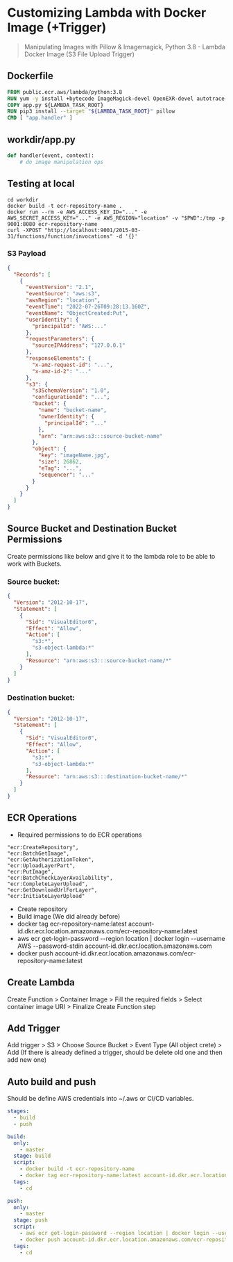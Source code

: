 # Customizing Lambda with Docker Image (+Trigger)

> Manipulating Images with Pillow & Imagemagick, Python 3.8 - Lambda Docker Image (S3 File Upload Trigger)

## Dockerfile

```dockerfile
FROM public.ecr.aws/lambda/python:3.8
RUN yum -y install +bytecode ImageMagick-devel OpenEXR-devel autotrace-devel bzip2-devel freetype freetype-devel ghostscript-devel giflib-devel graphviz gs imagemagick jasper-devel jbig jpeg jpeg2 lcms lcms-devel ldconfig libXext-devel libXt-devel libfreetype6-dev libjpeg libjpeg-devel libjpeg62-turbo-dev liblpr-1 liblqr-1-devel libpng-dev librsvg librsvg2 librsvg2* libtiff libtiff-devel libtool-ltdl-devel libwebp libwebp-devel libwebp-tools libwmf-devel rpmdevtool wmf zlib1g-dev
COPY app.py ${LAMBDA_TASK_ROOT}
RUN pip3 install --target "${LAMBDA_TASK_ROOT}" pillow
CMD [ "app.handler" ]
```

## workdir/app.py

```python
def handler(event, context):
    # do image manipulation ops
```

## Testing at local

```shell
cd workdir
docker build -t ecr-repository-name .
docker run --rm -e AWS_ACCESS_KEY_ID="..." -e AWS_SECRET_ACCESS_KEY="..." -e AWS_REGION="location" -v "$PWD":/tmp -p 9001:8080 ecr-repository-name
curl -XPOST "http://localhost:9001/2015-03-31/functions/function/invocations" -d '{}'
```

### S3 Payload

```json
{
  "Records": [
    {
      "eventVersion": "2.1",
      "eventSource": "aws:s3",
      "awsRegion": "location",
      "eventTime": "2022-07-26T09:28:13.160Z",
      "eventName": "ObjectCreated:Put",
      "userIdentity": {
        "principalId": "AWS:..."
      },
      "requestParameters": {
        "sourceIPAddress": "127.0.0.1"
      },
      "responseElements": {
        "x-amz-request-id": "...",
        "x-amz-id-2": "..."
      },
      "s3": {
        "s3SchemaVersion": "1.0",
        "configurationId": "...",
        "bucket": {
          "name": "bucket-name",
          "ownerIdentity": {
            "principalId": "..."
          },
          "arn": "arn:aws:s3:::source-bucket-name"
        },
        "object": {
          "key": "imageName.jpg",
          "size": 26862,
          "eTag": "...",
          "sequencer": "..."
        }
      }
    }
  ]
}
```

## Source Bucket and Destination Bucket Permissions

Create permissions like below and give it to the lambda role to be able to work with Buckets.

### Source bucket:

```json
{
  "Version": "2012-10-17",
  "Statement": [
    {
      "Sid": "VisualEditor0",
      "Effect": "Allow",
      "Action": [
        "s3:*",
        "s3-object-lambda:*"
      ],
      "Resource": "arn:aws:s3:::source-bucket-name/*"
    }
  ]
}
```

### Destination bucket:

```json
{
  "Version": "2012-10-17",
  "Statement": [
    {
      "Sid": "VisualEditor0",
      "Effect": "Allow",
      "Action": [
        "s3:*",
        "s3-object-lambda:*"
      ],
      "Resource": "arn:aws:s3:::destination-bucket-name/*"
    }
  ]
}
```

## ECR Operations

- Required permissions to do ECR operations

```
"ecr:CreateRepository",
"ecr:BatchGetImage",
"ecr:GetAuthorizationToken",
"ecr:UploadLayerPart",
"ecr:PutImage",
"ecr:BatchCheckLayerAvailability",
"ecr:CompleteLayerUpload",
"ecr:GetDownloadUrlForLayer",
"ecr:InitiateLayerUpload"
```

- Create repository
- Build image (We did already before)
- docker tag ecr-repository-name:latest account-id.dkr.ecr.location.amazonaws.com/ecr-repository-name:latest
- aws ecr get-login-password --region location | docker login --username AWS --password-stdin
  account-id.dkr.ecr.location.amazonaws.com
- docker push account-id.dkr.ecr.location.amazonaws.com/ecr-repository-name:latest

## Create Lambda

Create Function > Container Image > Fill the required fields > Select container image URI > Finalize Create Function
step

## Add Trigger

Add trigger > S3 > Choose Source Bucket > Event Type (All object crete) > Add (If there is already defined a trigger,
should be delete old one and then add new one)

## Auto build and push

Should be define AWS credentials into ~/.aws or CI/CD variables.

```yaml
stages:
  - build
  - push

build:
  only:
    - master
  stage: build
  script:
    - docker build -t ecr-repository-name
    - docker tag ecr-repository-name:latest account-id.dkr.ecr.location.amazonaws.com/ecr-repository-name:latest
  tags:
    - cd

push:
  only:
    - master
  stage: push
  script:
    - aws ecr get-login-password --region location | docker login --username AWS --password-stdin account-id.dkr.ecr.location.amazonaws.com
    - docker push account-id.dkr.ecr.location.amazonaws.com/ecr-repository-name:latest
  tags:
    - cd
```